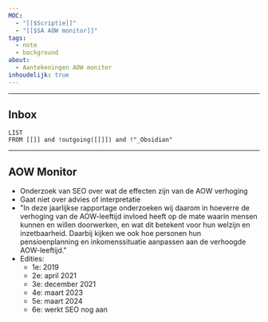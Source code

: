 ```yaml
---
MOC:
  - "[[$Scriptie]]"
  - "[[$SA AOW monitor]]"
tags:
  - note
  - background
about:
  - Aantekeningen AOW monitor
inhoudelijk: true
---
```

---
## Inbox
```dataview
LIST
FROM [[]] and !outgoing([[]]) and !"_Obsidian"
```
---
## AOW Monitor

- Onderzoek van SEO over wat de effecten zijn van de AOW verhoging
- Gaat niet over advies of interpretatie
- "In deze jaarlijkse rapportage onderzoeken wij daarom in hoeverre de verhoging van de AOW-leeftijd invloed heeft op de mate waarin mensen kunnen en willen doorwerken, en wat dit betekent voor hun welzijn en inzetbaarheid. Daarbij kijken we ook hoe personen hun pensioenplanning en inkomenssituatie aanpassen aan de verhoogde AOW-leeftijd."
- Edities:
	- 1e: 2019
	- 2e: april 2021
	- 3e: december 2021
	- 4e: maart 2023
	- 5e: maart 2024
	- 6e: werkt SEO nog aan
